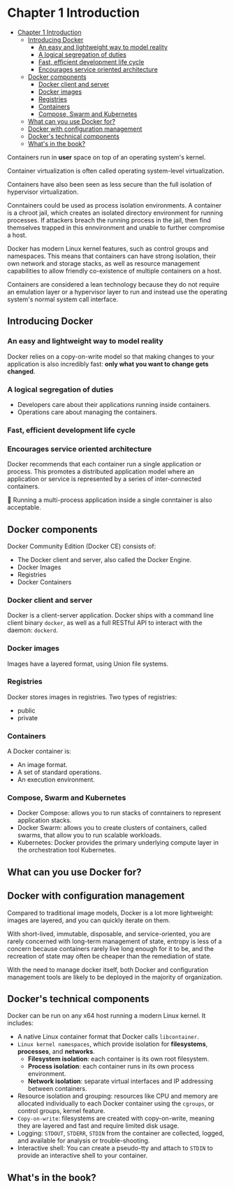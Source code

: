 # Chapter 1 Introduction

- [Chapter 1 Introduction](#chapter-1-introduction)
  - [Introducing Docker](#introducing-docker)
    - [An easy and lightweight way to model reality](#an-easy-and-lightweight-way-to-model-reality)
    - [A logical segregation of duties](#a-logical-segregation-of-duties)
    - [Fast, efficient development life cycle](#fast-efficient-development-life-cycle)
    - [Encourages service oriented architecture](#encourages-service-oriented-architecture)
  - [Docker components](#docker-components)
    - [Docker client and server](#docker-client-and-server)
    - [Docker images](#docker-images)
    - [Registries](#registries)
    - [Containers](#containers)
    - [Compose, Swarm and Kubernetes](#compose-swarm-and-kubernetes)
  - [What can you use Docker for?](#what-can-you-use-docker-for)
  - [Docker with configuration management](#docker-with-configuration-management)
  - [Docker's technical components](#dockers-technical-components)
  - [What's in the book?](#whats-in-the-book)

Containers run in **user** space on top of an operating system's kernel.

Container virtualization is often called operating system-level virtualization.

Containers have also been seen as less secure than the full isolation of
hypervisor virtualization.

Conntainers could be used as process isolation environments. A container is a
chroot jail, which creates an isolated directory environment for running
processes. If attackers breach the running process in the jail, then find
themselves trapped in this ennvironment and unable to further compromise a host.

Docker has modern Linux kernel features, such as control groups and namespaces.
This means that containers can have strong isolation, their own network and
storage stacks, as well as resource management capabilities to allow friendly
co-existence of multiple containers on a host.

Containers are considered a lean technology because they do not require an
emulation layer or a hypervisor layer to run and instead use the operating
system's normal system call interface.

## Introducing Docker

### An easy and lightweight way to model reality

Docker relies on a copy-on-write model so that making changes to your
application is also incredibly fast: **only what you want to change gets
changed**.

### A logical segregation of duties

- Developers care about their applications running inside containers.
- Operations care about managing the containers.

### Fast, efficient development life cycle

### Encourages service oriented architecture

Docker recommends that each container run a single application or process. This
promotes a distributed application model where an application or service is
represented by a series of inter-connected containers.

📢 Running a multi-process application inside a single conntainer is also
acceptable.

## Docker components

Docker Community Edition (Docker CE) consists of:

- The Docker client and server, also called the Docker Engine.
- Docker Images
- Registries
- Docker Containers

### Docker client and server

Docker is a client-server application. Docker ships with a command line client
binary `docker`, as well as a full RESTful API to interact with the daemon:
`dockerd`.

### Docker images

Images have a layered format, using Union file systems.

### Registries

Docker stores images in registries. Two types of registries:

- public
- private

### Containers

A Docker container is:

- An image format.
- A set of standard operations.
- An execution environment.

### Compose, Swarm and Kubernetes

- Docker Compose: allows you to run stacks of conntainers to represent
  application stacks.
- Docker Swarm: allows you to create clusters of containers, called swarms,
  that allow you to run scalable workloads.
- Kubernetes: Docker provides the primary underlying compute layer in the
  orchestration tool Kubernetes.

## What can you use Docker for?

## Docker with configuration management

Compared to traditional image models, Docker is a lot more lightweight: images
are layered, and you can quickly iterate on them.

With short-lived, immutable, disposable, and service-oriented, you are rarely
concerned with long-term management of state, entropy is less of a concern
because containers rarely live long enough for it to be, and the recreation of
state may often be cheaper than the remediation of state.

With the need to manage docker itself, both Docker and configuration management
tools are likely to be deployed in the majority of organization.

## Docker's technical components

Docker can be run on any x64 host running a modern Linux kernel. It includes:

- A native Linux container format that Docker calls `libcontainer`.
- `Linux kernel namespaces`, which provide isolation for **filesystems**,
  **processes**, and **networks**.
  - **Filesystem isolation**: each container is its own root filesystem.
  - **Process isolation**: each container runs in its own process environment.
  - **Network isolation**: separate virtual interfaces and IP addressing between
    containers.
- Resource isolation and grouping: resources like CPU and memory are allocated
  individually to each Docker container using the `cgroups`, or control groups,
  kernel feature.
- `Copy-on-write`: filesystems are created with copy-on-write, meaning they are
  layered and fast and require limited disk usage.
- Logging: `STDOUT`, `STDERR`, `STDIN` from the container are collected, logged,
  and available for analysis or trouble-shooting.
- Interactive shell: You can create a pseudo-tty and attach to `STDIN` to
  provide an interactive shell to your container.

## What's in the book?
